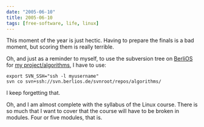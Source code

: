 ```yaml
---
date: "2005-06-10"
title: 2005-06-10
tags: [free-software, life, linux]
---
```

This moment of the year is just hectic. Having to prepare the
finals is a bad moment, but scoring them is really terrible.

Oh, and just as a reminder to myself, to use the subversion tree on
[BerliOS](http://developer.berlios.de/) for
[my project/algorithms](http://algorithms.berlios.de), I have to
use:

    export SVN_SSH="ssh -l myusername"
    svn co svn+ssh://svn.berlios.de/svnroot/repos/algorithms/

I keep forgetting that.

Oh, and I am almost complete with the syllabus of the Linux course.
There is so much that I want to cover that the course will have to
be broken in modules. Four or five modules, that is.

